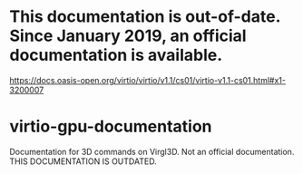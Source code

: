 # This documentation is out-of-date. Since January 2019, an official documentation is available.

https://docs.oasis-open.org/virtio/virtio/v1.1/cs01/virtio-v1.1-cs01.html#x1-3200007

# virtio-gpu-documentation

Documentation for 3D commands on Virgl3D. Not an official documentation. THIS DOCUMENTATION IS OUTDATED.
